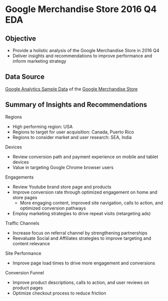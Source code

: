 # Google Merchandise Store 2016 Q4 EDA
## Objective
* Provide a holistic analysis of the Google Merchandise Store in 2016 Q4
* Deliver insights and recommendations to improve performance and inform marketing strategy

## Data Source
[Google Analytics Sample Data](https://www.kaggle.com/datasets/bigquery/google-analytics-sample/data) of the [Google Merchandise Store](https://shop.googlemerchandisestore.com/)

## Summary of Insights and Recommendations
Regions
* High performing region: USA
* Regions to target for user acquisition: Canada, Puerto Rico
* Regions to consider market and user research: SEA, India

Devices
* Review conversion path and payment experience on mobile and tablet devices
* Value in targeting Google Chrome browser users

Engagements
* Review Youtube brand store page and products
* Improve conversion rate through optimized engagement on home and store pages
	* More engaging content, improved site navigation, calls to action, and optimized conversion pathways
* Employ marketing strategies to drive repeat visits (retargeting ads)

Traffic Channels
* Increase focus on referral channel by strengthening partnerships
* Reevaluate Social and Affiliates strategies to improve targeting and content relevance

Site Performance
* Improve page load times to drive more engagement and conversions

Conversion Funnel
* Improve product descriptions, calls to action, and user reviews on product pages
* Optimize checkout process to reduce friction
